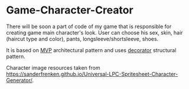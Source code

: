 # Game-Character-Creator

There will be soon a part of code of my game that is responsible for creating game main character's look. User can choose his sex, skin, hair (haircut type and color), pants, longsleeve/shortsleeve, shoes.

It is based on <ins>MVP</ins> architectural pattern and uses <ins>decorator</ins> structural pattern.



Character image resources taken from https://sanderfrenken.github.io/Universal-LPC-Spritesheet-Character-Generator/.
